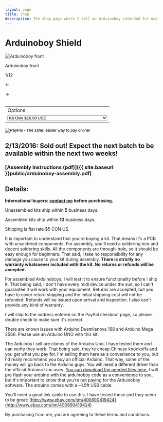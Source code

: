 ```yaml
---
layout: page
title: Shop
description: The shop page where I sell an Arduinoboy intended for use with the Nintendo Gameboy and MIDI
---
```

# Arduinoboy Shield

<div class="gallery">
	<img src="{{ site.baseurl }}public/gallery/1.jpg" alt="Arduinoboy front" id="gallery_image" onclick="cycle(1); return false;">
	<p id="gallery_subtitle">Arduinoboy front</p>
	<p id="gallery_pos_text">1/12</p>
	<div id="gallery_nav">
		<p id="gallery_nav_left" onclick="cycle(0); return false;">←</p>
		<p id="gallery_nav_right" onclick="cycle(1); return false;">→</p>
	</div>
</div>

<table>
<form action="https://www.paypal.com/cgi-bin/webscr" method="post" target="_top">
<input type="hidden" name="cmd" value="_s-xclick">
<input type="hidden" name="hosted_button_id" value="KL5CHQHBNR868">
<table>
<tr><td><input type="hidden" name="on0" value="Options">Options</td></tr><tr><td><select name="os0">
	<option value="Kit Only">Kit Only $16.00 USD</option>
	<option value="Kit Only (w/ PS2 jack)">Kit Only (w/ PS2 jack) $17.00 USD</option>
	<option value="Kit + Arduino">Kit + Arduino $21.00 USD</option>
	<option value="Kit (w/ PS2 jack) + Arduino">Kit (w/ PS2 jack) + Arduino $22.00 USD</option>
	<option value="Assembled Kit">Assembled Kit $26.00 USD</option>
	<option value="Assembled Kit (w/ PS2 jack)">Assembled Kit (w/ PS2 jack) $27.00 USD</option>
	<option value="Assembled Kit + Arduino">Assembled Kit + Arduino $31.00 USD</option>
	<option value="Assembled Kit (w/ PS2 jack) + Arduino">Assembled Kit (w/ PS2 jack) + Arduino $32.00 USD</option>
</select> </td></tr>
</table>
<input type="hidden" name="currency_code" value="USD">
<input type="image" src="http://i.imgur.com/e67N9Be.png" border="0" name="submit" alt="PayPal - The safer, easier way to pay online!">
<img alt="" border="0" src="https://www.paypalobjects.com/en_US/i/scr/pixel.gif" width="1" height="1">
</form>
</table>

## 2/13/2016: Sold out! Expect the next batch to be available within the next two weeks!

### [Assembly Instructions (pdf)]({{ site.baseurl }}public/arduinoboy-assembly.pdf)

## Details:

**International buyers: [contact me](mailto:bro@catskull.net) before purchasing.**

Unassembled kits ship within **5** business days.

Assembled kits ship within **10** business days.

Shipping is flat rate $5 CON US.

It is important to understand that you're buying a kit. That means it's a PCB with unsoldered components. For assembly,  you'll need a soldering iron and decent soldering skills. All the components are through-hole, so it should be easy enough for beginners. That said, I take no responsibility for any damage you cause to your kit during assembly. **There is strictly no warranty whatsoever included with the kit. No returns or refunds will be accepted.**

For assembled Arduinoboys, I will test it to ensure functionality before I ship it. That being said, I don't have every midi device under the sun, so I can't guarantee it will work with your equipment. Returns are accepted, but you have to cover return shipping and the initial shipping cost will not be refunded. Refunds will be issued upon arrival and inspection. I also can't provide any kind of warranty.

I will ship to the address entered on the PayPal checkout page, so please double check to make sure it's correct.

There are known issues with Arduino Duemilanove 168 and Arduino Mega 2560. Please use an Arduino UNO with this kit.

The Arduinos I sell are clones of the Arduino Uno. I have tested them and can verify they work. That being said, they're cheap Chinese knockoffs and you get what you pay for. I'm selling them here as a convenience to you, but I'd really recommend you buy an official Arduino. That way, some of the money will go back to the Arduino guys. You will need a different driver than the official Arduino Uno uses. [You can download the needed files here.](https://drive.google.com/file/d/0BzxqUIMB8O1na1ZLZzFXZGxCbm8/view) I will pre flash your arduino with the arduinoboy code as a convenience to you, but it's important to know that you're not paying for the Arduinoboy software. The arduino comes with a ~1.5ft USB cable.

You'll need a good link cable to use this. I have tested these and they seem to be great: [http://www.ebay.com/itm/400690419424](http://www.ebay.com/itm/400690419424)

By purchasing from me, you are agreeing to these terms and conditions.
